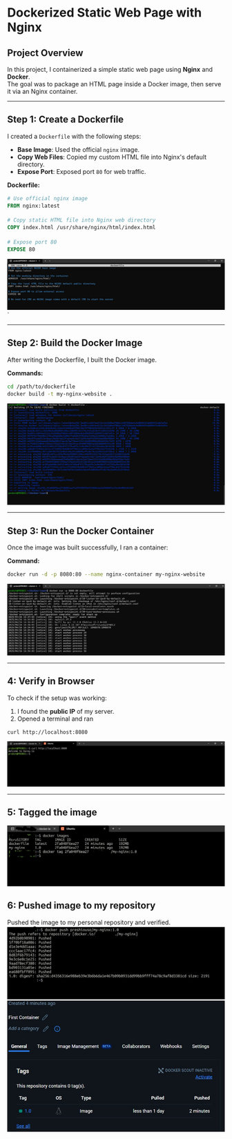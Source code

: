 # Dockerized Static Web Page with Nginx

## Project Overview
In this project, I containerized a simple static web page using **Nginx** and **Docker**.  
The goal was to package an HTML page inside a Docker image, then serve it via an Nginx container.

---

## Step 1: Create a Dockerfile

I created a `Dockerfile` with the following steps:

- **Base Image**: Used the official `nginx` image.
- **Copy Web Files**: Copied my custom HTML file into Nginx's default directory.
- **Expose Port**: Exposed port `80` for web traffic.

**Dockerfile:**
```dockerfile
# Use official nginx image
FROM nginx:latest

# Copy static HTML file into Nginx web directory
COPY index.html /usr/share/nginx/html/index.html

# Expose port 80
EXPOSE 80
```


![Dockerfile Screenshot](img/docker-file.jpg)`

---

## Step 2: Build the Docker Image

After writing the Dockerfile, I built the Docker image.

**Commands:**
```bash
cd /path/to/dockerfile
docker build -t my-nginx-website .
```
![Docker Build Screenshot](img/docker-build.jpg)

---

## Step 3: Run the Docker Container

Once the image was built successfully, I ran a container:

**Command:**
```bash
docker run -d -p 8080:80 --name nginx-container my-nginx-website
```

![Docker Run Screenshot](img/docker-run-nginx.jpg)

---

## 4: Verify in Browser

To check if the setup was working:

1. I found the **public IP** of my server.
2. Opened a terminal and ran
``` bash
curl http://localhost:8080
```

![Website Running Screenshot](img/access-website-docker.jpg)

---

## 5: Tagged the image
![Tag](img/docker-tag.jpg)

## 6: Pushed image to my repository
Pushed the image to my personal repository and verified.
![Push](img/docker-push.jpg)
![Verify](img/docker-push-verify.jpg)




